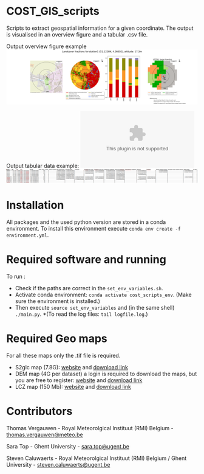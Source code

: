 # COST_GIS_scripts
Scripts to extract geospatial information for a given coordinate. The output is visualised in an overview figure and a tabular .csv file. 

Output overview figure example
![Alt text](examples/station1_overview.svg?raw=true "Title")

Output tabular data example:
![Alt text](examples/tabular_data.csv?raw=true "Title")
![Alt text](examples/tabular_data_example.png?raw=true "Title")

# Installation
All packages and the used python version are stored in a conda environment. To install this environment execute `conda env create -f environment.yml`.

# Required software and running
To run :
* Check if the paths are correct in the `set_env_variables.sh`.
* Activate conda environment: `conda activate cost_scripts_env`. (Make sure the environment is installed.) 
* Then execute `source set_env_variables` and (in the same shell) `./main.py`.
*(To read the log files: `tail logfile.log`.)


# Required Geo maps
For all these maps only the .tif file is required.

* S2glc map (7.8G): [website](https://s2glc.cbk.waw.pl/) and [download link](http://users.cbk.waw.pl/~mkrupinski/S2GLC_Europe_2017_v1.2_grey.zip)
* DEM map (4G per dataset) a login is required to download the maps, but you are free to register: [website](https://land.copernicus.eu/imagery-in-situ/eu-dem/eu-dem-v1.1) and [download link](https://land.copernicus.eu/imagery-in-situ/eu-dem/eu-dem-v1.1?tab=download)
* LCZ map (150 Mb): [website](https://www.wudapt.org/) and [download link](https://figshare.com/articles/dataset/European_LCZ_map/13322450) 


# Contributors
Thomas Vergauwen - Royal Meteorolgical Instituut (RMI) Belgium - thomas.vergauwen@meteo.be

Sara Top - Ghent University - sara.top@ugent.be

Steven Caluwaerts - Royal Meteorolgical Instituut (RMI) Belgium / Ghent University - steven.caluwaerts@ugent.be
